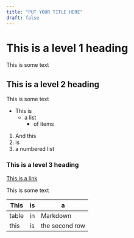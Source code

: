 ```yaml
---
title: "PUT YOUR TITLE HERE"
draft: false
---
```

# This is a level 1 heading
This is some text
## This is a level 2 heading
This is some text
- This is 
    - a list
        - of items


1. And this
2. is 
3. a numbered list

### This is a level 3 heading
[This is a link](https://alan-turing-institute.github.io/ADViCE/)

This is some text

| This | is | a |
| -------- | -------- | -------- |
| table    | in     | Markdown     |
| this    | is    | the second row    |
